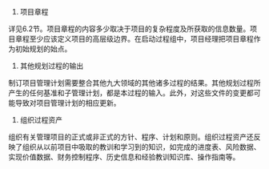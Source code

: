 
1. 项目章程

详见6.2节。项目章程的内容多少取决于项目的复杂程度及所获取的信息数量。项目章程至少应该定义项目的高层级边界。在启动过程组中，项目经理把项目章程作为初始规划的始点。

1. 其他规划过程的输出

制订项目管理计划需要整合其他九大领域的其他诸多过程的结果。其他规划过程所产生的任何基准和子管理计划，都是本过程的输入。此外，对这些文件的变更都可能导致对项目管理计划的相应更新。

1. 组织过程资产

组织有关管理项目的正式或非正式的方针、程序、计划和原则。组织过程资产还反映了组织从以前项目中吸取的教训和学习到的知识，如完成的进度表、风险数据、实现价值数据、财务控制程序、历史信息和经验教训知识库、操作指南等。
